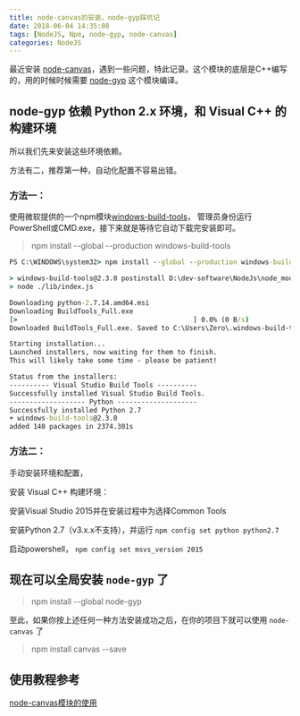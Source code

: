 ```yaml
---
title: node-canvas的安装，node-gyp踩坑记
date: 2018-06-04 14:35:08
tags: [NodeJS, Npm, node-gyp, node-canvas]
categories: NodeJS
---
```


最近安装 [node-canvas](https://github.com/Automattic/node-canvas)，遇到一些问题，特此记录。这个模块的底层是C++编写的，用的时候时候需要 [node-gyp](https://github.com/nodejs/node-gyp#on-windows) 这个模块编译。

## node-gyp 依赖 Python 2.x 环境，和 Visual C++ 的构建环境
所以我们先来安装这些环境依赖。

方法有二，推荐第一种，自动化配置不容易出错。

<!-- more -->

### 方法一：
使用微软提供的一个npm模块[windows-build-tools](https://github.com/felixrieseberg/windows-build-tools)，
管理员身份运行PowerShell或CMD.exe，接下来就是等待它自动下载完安装即可。
> npm install --global --production windows-build-tools

```cmd
PS C:\WINDOWS\system32> npm install --global --production windows-build-tools

> windows-build-tools@2.3.0 postinstall D:\dev-software\NodeJs\node_modules\windows-build-tools
> node ./lib/index.js

Downloading python-2.7.14.amd64.msi
Downloading BuildTools_Full.exe
[>                                            ] 0.0% (0 B/s)
Downloaded BuildTools_Full.exe. Saved to C:\Users\Zero\.windows-build-tools\BuildTools_Full.exe.

Starting installation...
Launched installers, now waiting for them to finish.
This will likely take some time - please be patient!

Status from the installers:
---------- Visual Studio Build Tools ----------
Successfully installed Visual Studio Build Tools.
------------------- Python --------------------
Successfully installed Python 2.7
+ windows-build-tools@2.3.0
added 140 packages in 2374.301s
```

### 方法二：
手动安装环境和配置，

安装 Visual C++ 构建环境：

安装Visual Studio 2015并在安装过程中为选择Common Tools

安装Python 2.7（v3.x.x不支持），并运行 `npm config set python python2.7`

启动powershell， `npm config set msvs_version 2015`

## 现在可以全局安装 `node-gyp` 了
> npm install --global node-gyp

至此，如果你按上述任何一种方法安装成功之后，在你的项目下就可以使用 `node-canvas` 了
> npm install canvas --save

## 使用教程参考
[node-canvas模块的使用](https://blog.csdn.net/wengye1990/article/details/71120743?locationNum=9&fps=1)
